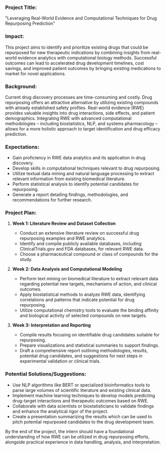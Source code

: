 ### Project Title: 
"Leveraging Real-World Evidence and Computational Techniques for Drug Repurposing Prediction"

### Impact:
This project aims to identify and prioritize existing drugs that could be repurposed for new therapeutic indications by combining insights from real-world evidence analytics with computational biology methods. Successful outcomes can lead to accelerated drug development timelines, cost savings, and improved patient outcomes by bringing existing medications to market for novel applications.

### Background:
Current drug discovery processes are time-consuming and costly. Drug repurposing offers an attractive alternative by utilizing existing compounds with already established safety profiles. Real-world evidence (RWE) provides valuable insights into drug interactions, side effects, and patient demographics. Integrating RWE with advanced computational methodologies – including biostatistics, NLP, and systems pharmacology – allows for a more holistic approach to target identification and drug efficacy prediction.

### Expectations:
- Gain proficiency in RWE data analytics and its application in drug discovery.
- Develop skills in computational techniques relevant to drug repurposing.
- Utilize textual data mining and natural language processing to extract relevant information from existing biomedical literature.
- Perform statistical analysis to identify potential candidates for repurposing.
- Generate a report detailing findings, methodologies, and recommendations for further research.

### Project Plan:
1. **Week 1: Literature Review and Dataset Collection**
   - Conduct an extensive literature review on successful drug repurposing examples and RWE analytics.
   - Identify and compile publicly available databases, including ClinicalTrials.gov and FDA databases, for relevant RWE data.
   - Choose a pharmaceutical compound or class of compounds for the study.
   
2. **Week 2: Data Analysis and Computational Modeling**
   - Perform text mining on biomedical literature to extract relevant data regarding potential new targets, mechanisms of action, and clinical outcomes.
   - Apply biostatistical methods to analyze RWE data, identifying correlations and patterns that indicate potential for drug repurposing.
   - Utilize computational chemistry tools to evaluate the binding affinity and biological activity of selected compounds on new targets.

3. **Week 3: Interpretation and Reporting**
   - Compile results focusing on identifiable drug candidates suitable for repurposing.
   - Prepare visualizations and statistical summaries to support findings.
   - Draft a comprehensive report outlining methodologies, results, potential drug candidates, and suggestions for next steps in experimental validation or clinical trials.

### Potential Solutions/Suggestions:
- Use NLP algorithms like BERT or specialized bioinformatics tools to parse large volumes of scientific literature and existing clinical data.
- Implement machine learning techniques to develop models predicting drug-target interactions and therapeutic outcomes based on RWE.
- Collaborate with data scientists or biostatisticians to validate findings and enhance the analytical rigor of the project.
- Create a presentation summarizing the results which can be used to pitch potential repurposed candidates to the drug development team.

By the end of the project, the intern should have a foundational understanding of how RWE can be utilized in drug repurposing efforts, alongside practical experience in data handling, analysis, and interpretation.